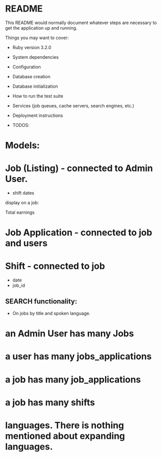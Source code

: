 # README

This README would normally document whatever steps are necessary to get the
application up and running.

Things you may want to cover:

- Ruby version
  3.2.0

- System dependencies

- Configuration

- Database creation

- Database initialization

- How to run the test suite

- Services (job queues, cache servers, search engines, etc.)

- Deployment instructions

- TODOS:

# Models:

<!--
# User (job applicant)

- unique email
- password -->

<!-- # Admin User

- we could perhaps the concept of admin user to make the job listing -->

# Job (Listing) - connected to Admin User.

<!-- - title
- hourly salary -->

<!-- - spoken language -> give room to expand this via gem or dedicated model -->

- shift dates

display on a job:

<!-- - Title, -->

Total earnings

<!-- Spoken Languages -->

# Job Application - connected to job and users

# Shift - connected to job

- date
- job_id

## SEARCH functionality:

- On jobs by title and spoken language.

# an Admin User has many Jobs

# a user has many jobs_applications

# a job has many job_applications

# a job has many shifts

# languages. There is nothing mentioned about expanding languages.
